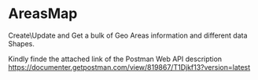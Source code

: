 # AreasMap
Create\Update and Get a bulk of Geo Areas information and different data Shapes.

Kindly finde the attached link of the  Postman Web API description 
https://documenter.getpostman.com/view/819867/T1Djkf13?version=latest

